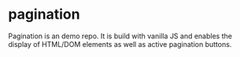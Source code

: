 # pagination

Pagination is an demo repo. It is build with vanilla JS and enables the display of HTML/DOM elements as well as active pagination buttons.
